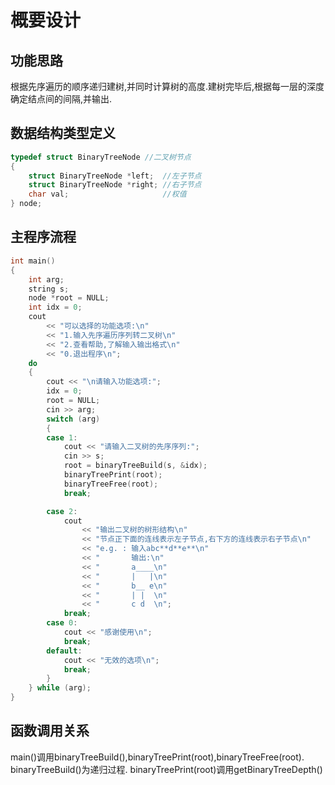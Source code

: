 # 概要设计

## 功能思路

根据先序遍历的顺序递归建树,并同时计算树的高度.建树完毕后,根据每一层的深度确定结点间的间隔,并输出.  

## 数据结构类型定义

```c++
typedef struct BinaryTreeNode //二叉树节点
{
    struct BinaryTreeNode *left;  //左子节点
    struct BinaryTreeNode *right; //右子节点
    char val;                     //权值
} node;
```

## 主程序流程

```c++
int main()
{
    int arg;
    string s;
    node *root = NULL;
    int idx = 0;
    cout
        << "可以选择的功能选项:\n"
        << "1.输入先序遍历序列转二叉树\n"
        << "2.查看帮助,了解输入输出格式\n"
        << "0.退出程序\n";
    do
    {
        cout << "\n请输入功能选项:";
        idx = 0;
        root = NULL;
        cin >> arg;
        switch (arg)
        {
        case 1:
            cout << "请输入二叉树的先序序列:";
            cin >> s;
            root = binaryTreeBuild(s, &idx);
            binaryTreePrint(root);
            binaryTreeFree(root);
            break;

        case 2:
            cout
                << "输出二叉树的树形结构\n"
                << "节点正下面的连线表示左子节点,右下方的连线表示右子节点\n"
                << "e.g. : 输入abc**d**e**\n"
                << "       输出:\n"
                << "       a____\n"
                << "       |   |\n"
                << "       b__ e\n"
                << "       | |  \n"
                << "       c d  \n";
            break;
        case 0:
            cout << "感谢使用\n";
            break;
        default:
            cout << "无效的选项\n";
            break;
        }
    } while (arg);
}

```

## 函数调用关系

main()调用binaryTreeBuild(),binaryTreePrint(root),binaryTreeFree(root). binaryTreeBuild()为递归过程. binaryTreePrint(root)调用getBinaryTreeDepth()
